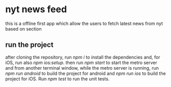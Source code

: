 # nyt news feed

this is a offline first app which allow the users to fetch latest news from nyt based on section

## run the project

after cloning the repository, run *npm i* to install the dependencies and, for iOS, run also *npm ios:setup*. then run *npm start* to start the metro server and from another terminal window, while the metro server is running, run *npm run android* to build the project for android and *npm run ios* to build the project for iOS.
Run *npm test* to run the unit tests.
